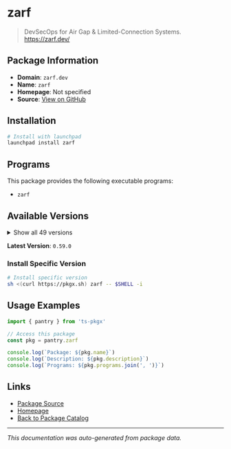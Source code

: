 # zarf

> DevSecOps for Air Gap & Limited-Connection Systems. https://zarf.dev/

## Package Information

- **Domain**: `zarf.dev`
- **Name**: `zarf`
- **Homepage**: Not specified
- **Source**: [View on GitHub](https://github.com/pkgxdev/pantry/tree/main/projects/zarf.dev/package.yml)

## Installation

```bash
# Install with launchpad
launchpad install zarf
```

## Programs

This package provides the following executable programs:

- `zarf`

## Available Versions

<details>
<summary>Show all 49 versions</summary>

- `0.59.0`, `0.58.0`, `0.57.0`, `0.56.0`, `0.55.6`
- `0.55.5`, `0.55.4`, `0.55.2`, `0.55.1`, `0.54.0`
- `0.53.0`, `0.52.1`, `0.52.0`, `0.51.0`, `0.50.0`
- `0.49.1`, `0.49.0`, `0.48.1`, `0.48.0`, `0.47.0`
- `0.46.0`, `0.45.0`, `0.44.0`, `0.43.1`, `0.43.0`
- `0.42.2`, `0.42.1`, `0.42.0`, `0.41.0`, `0.40.1`
- `0.39.0`, `0.38.3`, `0.38.2`, `0.38.1`, `0.38.0`
- `0.37.0`, `0.36.1`, `0.36.0`, `0.35.0`, `0.34.0`
- `0.33.2`, `0.33.1`, `0.33.0`, `0.32.6`, `0.32.5`
- `0.32.4`, `0.32.3`, `0.32.2`, `0.32.1`

</details>

**Latest Version**: `0.59.0`

### Install Specific Version

```bash
# Install specific version
sh <(curl https://pkgx.sh) zarf -- $SHELL -i
```

## Usage Examples

```typescript
import { pantry } from 'ts-pkgx'

// Access this package
const pkg = pantry.zarf

console.log(`Package: ${pkg.name}`)
console.log(`Description: ${pkg.description}`)
console.log(`Programs: ${pkg.programs.join(', ')}`)
```

## Links

- [Package Source](https://github.com/pkgxdev/pantry/tree/main/projects/zarf.dev/package.yml)
- [Homepage](#)
- [Back to Package Catalog](../../package-catalog.md)

---

*This documentation was auto-generated from package data.*
